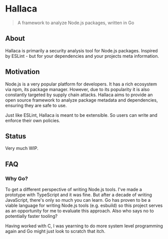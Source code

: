 # Hallaca

> A framework to analyze Node.js packages, written in Go

## About

Hallaca is primarily a security analysis tool for Node.js packages. Inspired by ESLint - but for your dependencies and your projects meta information.

## Motivation

Node.js is a very popular platform for developers. It has a rich ecosystem via npm, its package manager. However, due to its popularity it is also constantly targeted by supply chain attacks.
Hallaca aims to provide an open source framework to analyze package metadata and dependencies, ensuring they are safe to use.

Just like ESLint, Hallaca is meant to be extensible. So users can write and enforce their own policies.

## Status

Very much WIP.

## FAQ

### Why Go?

To get a different perspective of writing Node.js tools. I've made a prototype with TypeScript and it was fine. But after a decade of writing JavaScript, there's only so much you can learn.
Go has proven to be a viable language for writing Node.js tools (e.g. esbuild) so this project serves as an opportunity for me to evaluate this approach. Also who says no to potentially faster tooling?

Having worked with C, I was yearning to do more system level programming again and Go might just look to scratch that itch.
